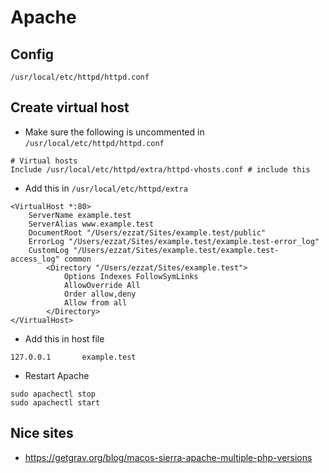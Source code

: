 # Apache
## Config
```
/usr/local/etc/httpd/httpd.conf
```
## Create virtual host
- Make sure the following is uncommented in `/usr/local/etc/httpd/httpd.conf`
```
# Virtual hosts
Include /usr/local/etc/httpd/extra/httpd-vhosts.conf # include this
```

- Add this in `/usr/local/etc/httpd/extra`
```
<VirtualHost *:80>
    ServerName example.test
    ServerAlias www.example.test
    DocumentRoot "/Users/ezzat/Sites/example.test/public"
    ErrorLog "/Users/ezzat/Sites/example.test/example.test-error_log"
    CustomLog "/Users/ezzat/Sites/example.test/example.test-access_log" common
        <Directory "/Users/ezzat/Sites/example.test">
            Options Indexes FollowSymLinks
            AllowOverride All
            Order allow,deny
            Allow from all
        </Directory>
</VirtualHost>
```

- Add this in host file
```
127.0.0.1		example.test
```

- Restart Apache
```
sudo apachectl stop
sudo apachectl start
```

## Nice sites
- https://getgrav.org/blog/macos-sierra-apache-multiple-php-versions

